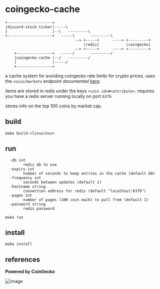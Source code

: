 # coingecko-cache

```                                                              
+--------------------+                                           
|discord-stock-ticker|-----\                                     
|                    |--\   ---------\                           
+--------------------+   -----\       ---------\
                               --> +-----+      ----> +---------+
                                   |redis|            |coingecko|
                               --> +-----+      ----> +---------+
    +----------------+   -----/       ---------/                 
    |coingecko-cache |--/   ---------/                           
    |                |-----/                                     
    +----------------+                                           
```

a cache system for avoiding coingecko rate limits for crypto prices. uses the `coins/markets` endpoint documented [here](https://www.coingecko.com/en/api): 

items are stored in redis under the keys `<coin id>#<attribute>`. requires you have a redis server running locally on port `6379`.

stores info on the top 100 coins by market cap.

## build

```
make build-<linux/osx>
```

## run

```
  -db int
        redis db to use
  -expiry int
        number of seconds to keep entries in the cache (default 60)
  -frequency int
        seconds between updates (default 1)
  -hostname string
        connection address for redis (default "localhost:6379")
  -pages int
        number of pages (100 coin each) to pull from (default 1)
  -password string
        redis password
```

```
make run
```

## install

```
make install
```

## references

**Powered by CoinGecko**

![image](https://user-images.githubusercontent.com/7338312/147584095-e88e718b-9349-4e95-adae-02514e3d3a9e.png)

